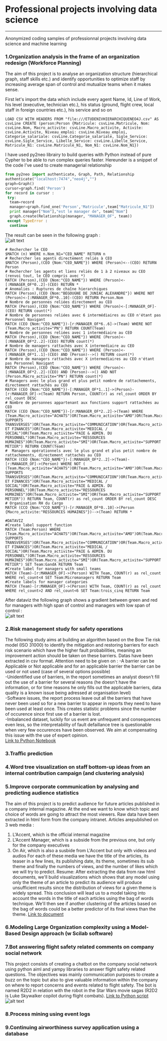 # Professional projects involving data science
--------------------------------------
Anonymized coding samples of professionnal projects involving data science and machine learning

### 1.Organization analysis in the frame of an organization redesign (Workforce Planning)		
  		  
 The aim of this project is to analyse an organization structure (hierarchical graph, staff skills etc.) and identify opportunities to optimize staff by increasing average span of control and mutualize teams when it makes sense.		
 		
 First let's import the data which include every agent Name, Id, Line of Work, his level (executive, technician etc.), his status (ground, flight crew, local staff in foreign countries etc.), his service and so on		
 		
 ```		
 LOAD CSV WITH HEADERS FROM "file:///ETUDENIVHIERARCHIQUENEO4J.csv" AS csvLine CREATE (person:Person {Matricule: csvLine.Matricule, Nom: csvLine.Nom, Macro_activite: csvLine.Macro_activite, Activite: csvLine.Activite, Niveau_emploi: csvLine.Niveau_emploi, Categorie_salariale: csvLine.Categorie_salariale, Sigle_Service: csvLine.Sigle_Service, Libelle_Service: csvLine.Libelle_Service, Matricule_N1: csvLine.Matricule_N1, Nom_N1: csvLine.Nom_N1})		
 ```		
 		
 I have used py2neo librairy to build queries with Python instead of pure Cypher to be able to run complex queries faster. Hereunder is a snippet of the code I've used to create managerial relationship		
 		
 ```python		
 from py2neo import authenticate, Graph, Path, Relationship		
 authenticate("localhost:7474","neo4j","")		
 graph=Graph()		
 cursor=graph.find('Person')		
 for record in cursor :		
  try:		
   team=record		
   manager=graph.find_one('Person','Matricule',team["Matricule_N1"])		
   print manager["Nom"],"est le manager de", team["Nom"]		
   graph.create(Relationship(manager, "MANAGER_OF", team))		
  except TypeError :		
   continue		
  ```		
 The result can be seen in the following graph :		
 ![alt text](/topgraph.png)		
 		
 ```		
 # Rechercher le CEO		
 $MATCH (n) WHERE n.Nom_N1="CEO_NAME" RETURN n		
 # Rechercher les agents directement reliés à CEO		
 $MATCH (Person),(CEO {Nom:"CEO_NAME"}) WHERE (Person)<--(CEO) RETURN Person		
 # Rechercher les agents et liens reliés de 1 à 2 niveaux au CEO (renvoi tout, le CEO compris avec *)		
 MATCH (Person),(CEO {Nom:"CEO_NAME"}) WHERE (Person)<-[:MANAGER_OF*0..2]-(CEO) RETURN *		
 # Anomalies : Ruptures de chaîne hierarchiques		
 MATCH (Person),(CEO {Nom:"BEGOUGNE DE JUNIAC ALEXANDRE"}) WHERE NOT (Person)<-[:MANAGER_OF*0..10]-(CEO) RETURN Person.Nom		
 # Nombre de personnes reliées directement au CEO		
 MATCH (Person),(CEO {Nom:"CEO_NAME"}) WHERE (Person)<-[:MANAGER_OF]-(CEO) RETURN count(*)		
 # Nombre de personnes reliées avec 6 intermédiaires au CEO n'étant pas Personnel Navigant		
 MATCH (CEO {Nom:"CEO_NAME"})-[r:MANAGER_OF*6..6]->(Team) WHERE NOT (Team.Macro_activite="PN") RETURN COUNT(Team)		
 # Nombre de personnes reliées avec 1 intermédiaire au CEO		
 MATCH (Person),(CEO {Nom:"CEO_NAME"}) WHERE (Person)<-[:MANAGER_OF*2..2]-(CEO) RETURN count(*)		
 # Nombre de managers rattachés avec X intermediaire au CEO		
 MATCH (Person),(CEO {Nom:"CEO_NAME"}) WHERE (Person)<-[:MANAGER_OF*1..1]-(CEO) AND (Person)-->() RETURN count(*)		
 # Nombre de managers rattachés avec X intermediaires au CEO n'étant pas Personnel Navigant		
 MATCH (Person),(CEO {Nom:"CEO_NAME"}) WHERE (Person)<-[:MANAGER_OF*2..2]-(CEO) AND (Person)-->() AND NOT (Person.Macro_activite="PN") RETURN count(*)		
 # Managers avec le plus grand et plus petit nombre de rattachements, directement rattachés au CEO		
 MATCH (CEO {Nom:"CEO_NAME"})-[:MANAGER_OF*1..1]->(Person)-[r:MANAGER_OF]->(Team) RETURN Person, COUNT(r) as rel_count ORDER BY rel_count DESC		
 # Nombre de personnes appartenant aux fonctions support rattachées au CEO		
 MATCH (CEO {Nom:"CEO_NAME"})-[r:MANAGER_OF*2..2]->(Team) WHERE (Team.Macro_activite="ACHATS")OR(Team.Macro_activite="AMO")OR(Team.Macro_activite="AUTRES SUPPORTS TRANSVERSES")OR(Team.Macro_activite="COMMUNICATION")OR(Team.Macro_activite="DIGITAL")OR(Team.Macro_activite="FORMATION")OR(Team.Macro_activite="GESTION ET FINANCES")OR(Team.Macro_activite="MEDICAL / SOCIAL")OR(Team.Macro_activite="PAIE & ADMIN. DU PERSONNEL")OR(Team.Macro_activite="RESSOURCES HUMAINES")OR(Team.Macro_activite="SMI")OR(Team.Macro_activite="SUPPORT METIER") RETURN COUNT(Team)		
 #  Managers opérationnels avec le plus grand et plus petit nombre de rattachements, directement rattachés au CEO		
 MATCH (CEO {Nom:"CEO_NAME"})-[:MANAGER_OF*2..2]->(Team)-[r:MANAGER_OF]->(Person) WHERE NOT ( (Team.Macro_activite="ACHATS")OR(Team.Macro_activite="AMO")OR(Team.Macro_activite="AUTRES SUPPORTS TRANSVERSES")OR(Team.Macro_activite="COMMUNICATION")OR(Team.Macro_activite="DIGITAL")OR(Team.Macro_activite="FORMATION")OR(Team.Macro_activite="GESTION ET FINANCES")OR(Team.Macro_activite="MEDICAL / SOCIAL")OR(Team.Macro_activite="PAIE & ADMIN. DU PERSONNEL")OR(Team.Macro_activite="RESSOURCES HUMAINES")OR(Team.Macro_activite="SMI")OR(Team.Macro_activite="SUPPORT METIER")) RETURN Team, COUNT(r) as rel_count ORDER BY rel_count DESC		
 # Organisation RH du Cargo		
 MATCH (CCO {Nom:"CCO_NAME"})-[r:MANAGER_OF*0..10]->(Person {Macro_activite:"RESSOURCES HUMAINES"})-->(Team) RETURN *		
 		
 #DATAVIZ		
 #Create label support function		
 MATCH (Team:Person) WHERE (Team.Macro_activite="ACHATS")OR(Team.Macro_activite="AMO")OR(Team.Macro_activite="AUTRES SUPPORTS TRANSVERSES")OR(Team.Macro_activite="COMMUNICATION")OR(Team.Macro_activite="DIGITAL")OR(Team.Macro_activite="FORMATION")OR(Team.Macro_activite="GESTION ET FINANCES")OR(Team.Macro_activite="MEDICAL / SOCIAL")OR(Team.Macro_activite="PAIE & ADMIN. DU PERSONNEL")OR(Team.Macro_activite="RESSOURCES HUMAINES")OR(Team.Macro_activite="SMI")OR(Team.Macro_activite="SUPPORT METIER") SET Team:GandA RETURN Team		
 #Create label for managers with small teams		
 MATCH (Team)-[r:MANAGER_OF]->(Person) WITH Team, COUNT(r) as rel_count WHERE rel_count<4 SET Team:Micromanagers RETURN Team		
 #Create labels for manager categories		
 MATCH (Team)-[r:MANAGER_OF]->(Person) WITH Team, COUNT(r) as rel_count WHERE rel_count>2 AND rel_count<6 SET Team:trois_cinq RETURN Team		
 ```		
 After dataviz the following graph shows a gradient between green and red for managers with high span of control and managers with low span of control :		
 ![alt text](/ecofidataviz.png)		
 		
 		
 
### 2.Risk management study for safety operations		
 The following study aims at building an algorithm based on the Bow Tie risk model (ISO 31000) to identify the mitigation and restoring barriers for each risk scenario which have the higher fault probabilities, meaning an improvement action should be taken on these barriers. Datas have been extracted in csv format. Attention need to be given on : 
 -A barrier can be Applicable or Not applicable and for an applicable barrier the barrier can be used or not used (case of several options possible)     
 -Unidentified use of barriers, in the report sometimes an analyst doesn't fill out the use of a barrier for several reasons (he doesn't have the information, or for time reasons he only fills out the applicable barriers, data quality is a known issue being adressed at organisation level)    
 -Software issues, the report process leave out all the barriers that have never been used so for a new barrier to appear in reports they need to have been used at least once. This creates statistic problems since the number of occurence since first use of a barrier is lost.    
 -Imbalanced dataset, luckily for us event are unfrequent and consequences even less, so the interpretability of fault defaillance tree is questionable when very few occurences have been observed. We aim at compensating this issue with the use of expert opinion.		
 [Link to Python Notebook](/Risk_Management.ipynb)

### 3.Traffic prediction

### 4.Word tree visualization on staff bottom-up ideas from an internal contribution campaign (and clustering analysis)

### 5.Improve corporate communication by analysing and predicting audience statistics
The aim of this project is to predict audience for future articles published in a company internal
magazine. At the end we want to know which topic and choice of words are going to attract the most viewers. Raw data have been extracted in html form from the company intranet. Articles arepublished on 3
web media :
1. L'Accent, which is the official internal magazine
2. L'Accent Manager, which is a subside from the previous one, but only for the company executives
3. On Air, which is also a susbide from L'Accent but only with videos and audios
For each of these media we have the title of the articles, its teaser in a few lines, its publishing date, its theme,
sometimes its sub theme and finally the numbers of views, and the number of likes which we will try to predict.
Resume: After extracting the data from raw html documents, we'll build visualizations which shows that any
model using only the theme of an article to predict its audience will produce unsufficient results since the
distribution of views for a given theme is widely spread. This conclusion will lead us to a model taking into
account the words in the title of each articles using the bag of words technique. We'll then see if another
clustering of the articles based on the bag of words could be a better predictor of its final views than the theme.
[Link to document](/Communication_study_MMF.pdf)

### 6.Modeling Large Organization complexity using a Model-Based Design approach (w Scilab software)

### 7.Bot answering flight safety related comments on company social network
This project consists of creating a chatbot on the company social network using python aiml and yampy libraries to answer flight safety related questions. The objectives was mainly communication purposes to create a buzz on the topic but also to give valuable information within the company on where to report concerns and events related to flight safety. The bot is named R2D2 in relation with the robot in the Star Wars movie sagas (R2D2 is Luke Skywalker copilot during flight combats). [Link to Python script](/R2D2.py)   
![alt text](/r2d2post.jpg)

### 8.Process mining using event logs    

### 9.Continuing airworthiness survey application using a database   
